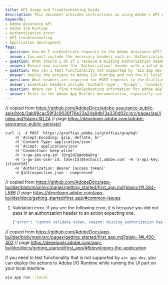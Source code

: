 ```yaml
---
title: API Usage and Troubleshooting Guide
description: This document provides instructions on using Adobe's API endpoints, handling authentication errors, and tips for developing and testing applications with Adobe I/O Runtime.
keywords:
- Adobe Assurance API
- Adobe I/O Runtime
- Authentication error
- API troubleshooting
- Application development
faqs:
- question: How do I authenticate requests to the Adobe Assurance API?
  answer: You must include the necessary headers such as 'Authorization: Bearer [access token]' and 'x-api-key: [clientId]' when making requests to the API.
- question: What should I do if I receive a missing authorization header error?
  answer: Ensure you include the 'Authorization' header with a valid bearer token in your request; this is required for actions expecting authentication.
- question: How can I test functionality not supported by 'aio app dev'?
  answer: Deploy the actions to Adobe I/O Runtime and run the UI locally using 'aio app run --local' to test unsupported functionalities.
- question: What headers are required for POST requests to the Graffias API?
  answer: Essential headers include 'Content-Type', 'Accept', 'Connection', 'x-gw-ims-org-id', 'x-gw-ims-user-id', 'x-api-key', and 'Authorization'.
- question: Where can I find troubleshooting information for Adobe application development?
  answer: Refer to the Adobe App Builder documentation, especially sections covering common issues and errors encountered during development.
---
```

// copied from https://github.com/AdobeDocs/adobe-assurance-public-apis/blob/3ab99cac59f3c9026f76e23a24a9db13a330d02c/src/pages/api/index.md?plain=1#L24
// page https://developer.adobe.com/adobe-assurance-public-apis/api/

```console
curl -i -X POST 'https://graffias.adobe.io/graffias/graphql' 
    -H 'Accept-Encoding: gzip, deflate, br' 
    -H 'Content-Type: application/json' 
    -H 'Accept: application/json' 
    -H 'Connection: keep-alive' 
    -H 'x-gw-ims-org-id: [OrgId]@AdobeOrg' 
    -H 'x-gw-ims-user-id: [UserId]@techacct.adobe.com' -H 'x-api-key: [clientId]' 
    -H 'Authorization: Bearer [access token]' 
    -d @introspection.json --compressed
```

// copied from https://github.com/AdobeDocs/app-builder/blob/main/src/pages/getting_started/first_app.md?plain=1#L584-L586
// page https://developer.adobe.com/app-builder/docs/getting_started/first_app/#common-issues

1. Validation error. If you see the following error, it is because you did not pass in an authorization header to an action expecting one.

    ```bash
    {"error": "cannot validate token, reason: missing authorization header"}
    ```

// copied from https://github.com/AdobeDocs/app-builder/blob/main/src/pages/getting_started/first_app.md?plain=1#L400-402
// page https://developer.adobe.com/app-builder/docs/getting_started/first_app/#6developing-the-application

If you need to test functionality that is not supported by `aio app dev`, you can deploy the actions to Adobe I/O Runtime while running the UI part on your local machine.

```bash
aio app run --local
```
